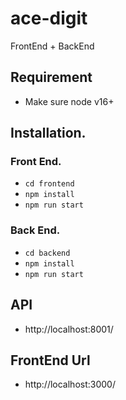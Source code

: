 # ace-digit

FrontEnd + BackEnd

## Requirement
- Make sure node v16+


## Installation.
### Front End.
- `cd frontend`
- `npm install`
- `npm run start`

### Back End.
- `cd backend`
- `npm install`
- `npm run start`

## API
- http://localhost:8001/

## FrontEnd Url
- http://localhost:3000/
